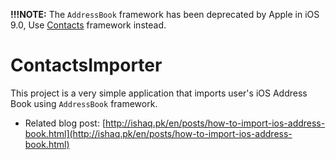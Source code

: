 **!!!NOTE:** The `AddressBook` framework has been deprecated by Apple in iOS 9.0, Use [Contacts](https://developer.apple.com/library/ios/documentation/Contacts/Reference/Contacts_Framework/index.html#//apple_ref/doc/uid/TP40015328) framework instead.


ContactsImporter
================

This project is a very simple application that imports user's iOS Address Book using `AddressBook` framework.

* Related blog post: [http://ishaq.pk/en/posts/how-to-import-ios-address-book.html](http://ishaq.pk/en/posts/how-to-import-ios-address-book.html) 

